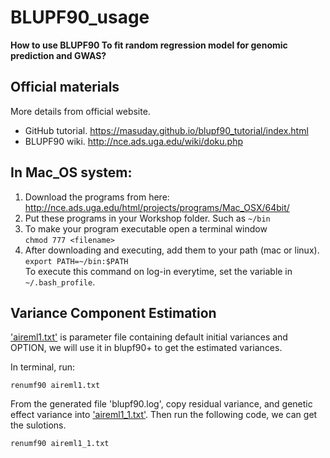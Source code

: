 # BLUPF90_usage
**How to use BLUPF90 To fit random regression model for genomic prediction and GWAS?**

## Official materials
More details from official website. 
- GitHub tutorial. https://masuday.github.io/blupf90_tutorial/index.html
- BLUPF90 wiki. http://nce.ads.uga.edu/wiki/doku.php

## In Mac_OS system:

1.  Download the programs from here: http://nce.ads.uga.edu/html/projects/programs/Mac_OSX/64bit/
2.	Put these programs in your Workshop folder. Such as ``` ~/bin ```
3.	To make your program executable open a terminal window                                    
    ```chmod 777 <filename>```
4.  After downloading and executing, add them to your path (mac or linux). ```export PATH=~/bin:$PATH```  
To execute this command on log-in everytime, set the variable in ```~/.bash_profile```.

## Variance Component Estimation
['aireml1.txt'](https://github.com/yebigithub/BLUPF90_usage/blob/main/VCE/github_vce/aireml1.txt) is parameter file containing default initial variances and OPTION, we will use it in blupf90+ to get the estimated variances.

In terminal, run:
```
renumf90 aireml1.txt 
```

From the generated file 'blupf90.log', copy residual variance, and genetic effect variance into ['aireml1_1.txt'](https://github.com/yebigithub/BLUPF90_usage/blob/main/VCE/github_vce/aireml1_1.txt). Then run the following code, we can get the sulotions.
```
renumf90 aireml1_1.txt 
```